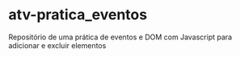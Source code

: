 # atv-pratica_eventos
Repositório de uma prática de eventos e DOM com Javascript para adicionar e excluir elementos
